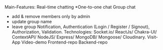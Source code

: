 Main-Features: 
Real-time chatting
*One-to-one chat
Group chat 
  - add & remove members only by admin
  - update group name
  - leave group
Notification, Authentication (Login / Register / Signout), Authorization, Validation.
Technologies: Socket.io/ ReactJs/ Chakra-UI/ ContextAPI/ NodeJS/ Express/ MongoDB/ Mongoose/ Cloudinary.
Visit-App Video-demo Frontend-repo Backend-repo
